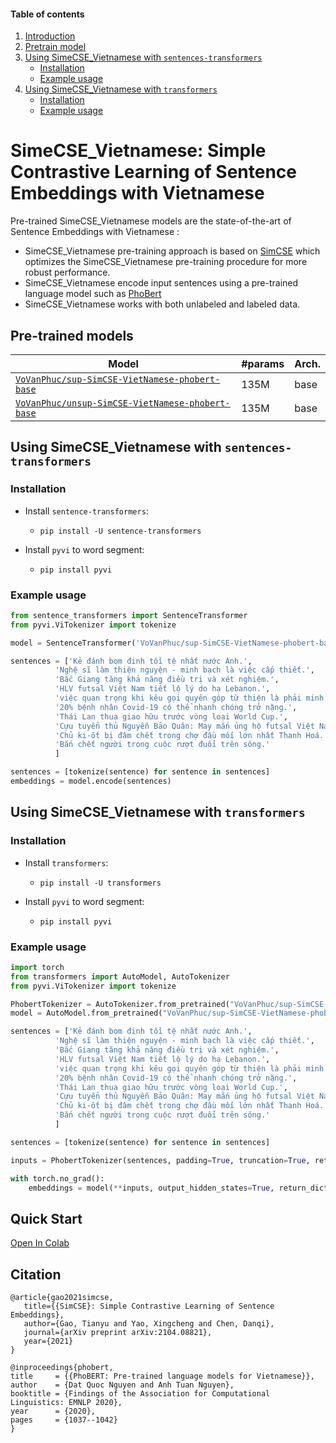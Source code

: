 
#### Table of contents
1. [Introduction](#introduction)
2. [Pretrain model](#models)
3. [Using SimeCSE_Vietnamese with `sentences-transformers`](#sentences-transformers)
	- [Installation](#install1)
	- [Example usage](#usage1)
4. [Using SimeCSE_Vietnamese with `transformers`](#transformers)
	- [Installation](#install2)
	- [Example usage](#usage2)
# <a name="introduction"></a> SimeCSE_Vietnamese: Simple Contrastive Learning of Sentence Embeddings with Vietnamese

Pre-trained SimeCSE_Vietnamese models are the state-of-the-art of Sentence Embeddings with Vietnamese : 

 - SimeCSE_Vietnamese pre-training approach is based on [SimCSE](https://arxiv.org/abs/2104.08821) which optimizes the SimeCSE_Vietnamese pre-training procedure for more robust performance.
 - SimeCSE_Vietnamese encode input sentences using a pre-trained language model such as  [PhoBert](https://www.aclweb.org/anthology/2020.findings-emnlp.92/)
 - SimeCSE_Vietnamese works with both unlabeled and labeled data.

## Pre-trained models <a name="models"></a>


Model | #params | Arch.	 
---|---|---
[`VoVanPhuc/sup-SimCSE-VietNamese-phobert-base`](https://huggingface.co/VoVanPhuc/sup-SimCSE-VietNamese-phobert-base) | 135M | base 
[`VoVanPhuc/unsup-SimCSE-VietNamese-phobert-base`](https://huggingface.co/VoVanPhuc/unsup-SimCSE-VietNamese-phobert-base) | 135M | base 


## <a name="sentences-transformers"></a> Using SimeCSE_Vietnamese with `sentences-transformers` 


### Installation <a name="install1"></a>
 -  Install `sentence-transformers`:
	
	- `pip install -U sentence-transformers`
	
 - Install `pyvi` to word segment:

	- `pip install pyvi`

### Example usage <a name="usage1"></a>

```python
from sentence_transformers import SentenceTransformer
from pyvi.ViTokenizer import tokenize

model = SentenceTransformer('VoVanPhuc/sup-SimCSE-VietNamese-phobert-base')

sentences = ['Kẻ đánh bom đinh tồi tệ nhất nước Anh.',
          'Nghệ sĩ làm thiện nguyện - minh bạch là việc cấp thiết.',
          'Bắc Giang tăng khả năng điều trị và xét nghiệm.',
          'HLV futsal Việt Nam tiết lộ lý do hạ Lebanon.',
          'việc quan trọng khi kêu gọi quyên góp từ thiện là phải minh bạch, giải ngân kịp thời.',
          '20% bệnh nhân Covid-19 có thể nhanh chóng trở nặng.',
          'Thái Lan thua giao hữu trước vòng loại World Cup.',
          'Cựu tuyển thủ Nguyễn Bảo Quân: May mắn ủng hộ futsal Việt Nam',
          'Chủ ki-ốt bị đâm chết trong chợ đầu mối lớn nhất Thanh Hoá.',
          'Bắn chết người trong cuộc rượt đuổi trên sông.'
          ]

sentences = [tokenize(sentence) for sentence in sentences]
embeddings = model.encode(sentences)
```

## <a name="sentences-transformers"></a> Using SimeCSE_Vietnamese with `transformers` 

### Installation <a name="install2"></a>
 -  Install `transformers`:

	- `pip install -U transformers`

	
 - Install `pyvi` to word segment:

	- `pip install pyvi`

### Example usage <a name="usage2"></a>

```python
import torch
from transformers import AutoModel, AutoTokenizer
from pyvi.ViTokenizer import tokenize

PhobertTokenizer = AutoTokenizer.from_pretrained("VoVanPhuc/sup-SimCSE-VietNamese-phobert-base")
model = AutoModel.from_pretrained("VoVanPhuc/sup-SimCSE-VietNamese-phobert-base")

sentences = ['Kẻ đánh bom đinh tồi tệ nhất nước Anh.',
          'Nghệ sĩ làm thiện nguyện - minh bạch là việc cấp thiết.',
          'Bắc Giang tăng khả năng điều trị và xét nghiệm.',
          'HLV futsal Việt Nam tiết lộ lý do hạ Lebanon.',
          'việc quan trọng khi kêu gọi quyên góp từ thiện là phải minh bạch, giải ngân kịp thời.',
          '20% bệnh nhân Covid-19 có thể nhanh chóng trở nặng.',
          'Thái Lan thua giao hữu trước vòng loại World Cup.',
          'Cựu tuyển thủ Nguyễn Bảo Quân: May mắn ủng hộ futsal Việt Nam',
          'Chủ ki-ốt bị đâm chết trong chợ đầu mối lớn nhất Thanh Hoá.',
          'Bắn chết người trong cuộc rượt đuổi trên sông.'
          ]

sentences = [tokenize(sentence) for sentence in sentences]

inputs = PhobertTokenizer(sentences, padding=True, truncation=True, return_tensors="pt")

with torch.no_grad():
    embeddings = model(**inputs, output_hidden_states=True, return_dict=True).pooler_output
```
## Quick Start

[Open In Colab](https://colab.research.google.com/drive/12__EXJoQYHe9nhi4aXLTf9idtXT8yr7H?usp=sharing)

## Citation


	@article{gao2021simcse,
	   title={{SimCSE}: Simple Contrastive Learning of Sentence Embeddings},
	   author={Gao, Tianyu and Yao, Xingcheng and Chen, Danqi},
	   journal={arXiv preprint arXiv:2104.08821},
	   year={2021}
	}

    @inproceedings{phobert,
    title     = {{PhoBERT: Pre-trained language models for Vietnamese}},
    author    = {Dat Quoc Nguyen and Anh Tuan Nguyen},
    booktitle = {Findings of the Association for Computational Linguistics: EMNLP 2020},
    year      = {2020},
    pages     = {1037--1042}
    }
